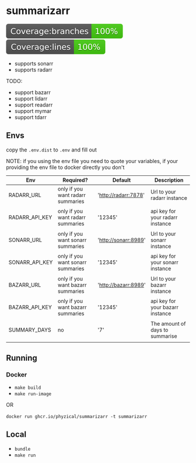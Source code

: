 # summarizarr

<img src="./badges/badge-branches.svg" alt="Alt text" >
<img src="./badges/badge-lines.svg" alt="Alt text"  >

* supports sonarr
* supports radarr

TODO:

* support bazarr
* support lidarr
* support readarr
* support mymar
* support tdarr

## Envs

copy the `.env.dist` to `.env` and fill out

NOTE: if you using the env file you need to quote your variables, if your providing the env file to docker directly you don't

| Env            | Required?                         | Default                | Description                      |
| -------------- | --------------------------------- | ---------------------- | -------------------------------- |
| RADARR_URL     | only if you want radarr summaries | '<http://radarr:7878>' | Url to your radarr instance      |
|                |                                   |                        |                                  |
| RADARR_API_KEY | only if you want radarr summaries | '12345'                | api key for your radarr instance |
|                |                                   |                        |                                  |
| SONARR_URL     | only if you want sonarr summaries | '<http://sonarr:8989>' | Url to your sonarr instance      |
|                |                                   |                        |                                  |
| SONARR_API_KEY | only if you want sonarr summaries | '12345'                | api key for your sonarr instance |
|                |                                   |                        |                                  |
| BAZARR_URL     | only if you want bazarr summaries | '<http://bazarr:8989>' | Url to your bazarr instance      |
|                |                                   |                        |                                  |
| BAZARR_API_KEY | only if you want bazarr summaries | '12345'                | api key for your bazarr instance |
|                |                                   |                        |                                  |
| SUMMARY_DAYS   | no                                | '7'                    | The amount of days to summarise  |
|                |                                   |                        |                                  |

## Running

### Docker

* `make build`
* `make run-image`

OR

`docker run ghcr.io/phyzical/summarizarr -t summarizarr`

## Local

* `bundle`
* `make run`

